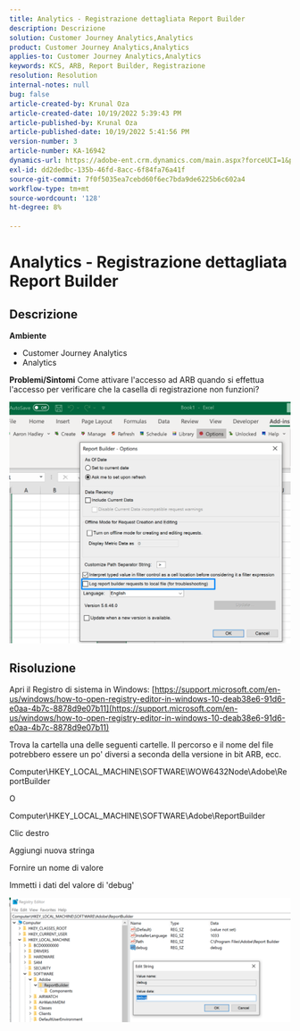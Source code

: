```yaml
---
title: Analytics - Registrazione dettagliata Report Builder
description: Descrizione
solution: Customer Journey Analytics,Analytics
product: Customer Journey Analytics,Analytics
applies-to: Customer Journey Analytics,Analytics
keywords: KCS, ARB, Report Builder, Registrazione
resolution: Resolution
internal-notes: null
bug: false
article-created-by: Krunal Oza
article-created-date: 10/19/2022 5:39:43 PM
article-published-by: Krunal Oza
article-published-date: 10/19/2022 5:41:56 PM
version-number: 3
article-number: KA-16942
dynamics-url: https://adobe-ent.crm.dynamics.com/main.aspx?forceUCI=1&pagetype=entityrecord&etn=knowledgearticle&id=591c0901-d54f-ed11-bba2-00224808679b
exl-id: dd2dedbc-135b-46fd-8acc-6f84fa76a41f
source-git-commit: 7f0f5035ea7cebd60f6ec7bda9de6225b6c602a4
workflow-type: tm+mt
source-wordcount: '128'
ht-degree: 8%

---
```


# Analytics - Registrazione dettagliata Report Builder

## Descrizione

<b>Ambiente</b>
- Customer Journey Analytics
- Analytics



<b>Problemi/Sintomi</b>
Come attivare l&#39;accesso ad ARB quando si effettua l&#39;accesso per verificare che la casella di registrazione non funzioni?



![](assets/___5b1c0901-d54f-ed11-bba2-00224808679b___.png)


## Risoluzione




Apri il Registro di sistema in Windows: [https://support.microsoft.com/en-us/windows/how-to-open-registry-editor-in-windows-10-deab38e6-91d6-e0aa-4b7c-8878d9e07b11](https://support.microsoft.com/en-us/windows/how-to-open-registry-editor-in-windows-10-deab38e6-91d6-e0aa-4b7c-8878d9e07b11)

Trova la cartella una delle seguenti cartelle. Il percorso e il nome del file potrebbero essere un po&#39; diversi a seconda della versione in bit ARB, ecc.

Computer\HKEY_LOCAL_MACHINE\SOFTWARE\WOW6432Node\Adobe\ReportBuilder

O

Computer\HKEY_LOCAL_MACHINE\SOFTWARE\Adobe\ReportBuilder

Clic destro

Aggiungi nuova stringa

Fornire un nome di valore

Immetti i dati del valore di &#39;debug&#39;

![](assets/066ee289-0b9e-eb11-b1ac-000d3a3684a8.png)
